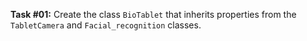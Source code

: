 **Task #01:** Create the class `BioTablet` that inherits properties from the `TabletCamera` and `Facial_recognition` classes.